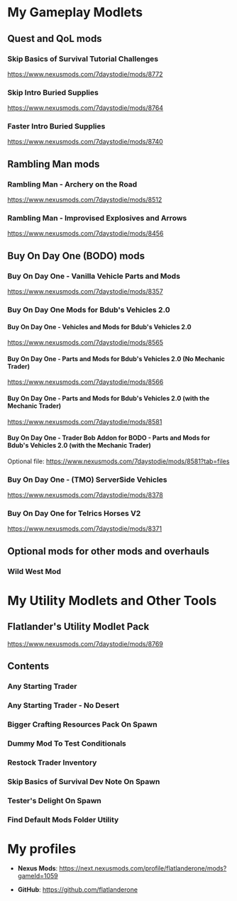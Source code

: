 <a name="top"></a>
# My Gameplay Modlets

## Quest and QoL mods 

### Skip Basics of Survival Tutorial Challenges

https://www.nexusmods.com/7daystodie/mods/8772

### Skip Intro Buried Supplies

https://www.nexusmods.com/7daystodie/mods/8764

### Faster Intro Buried Supplies

https://www.nexusmods.com/7daystodie/mods/8740

## Rambling Man mods

### Rambling Man - Archery on the Road

https://www.nexusmods.com/7daystodie/mods/8512

### Rambling Man - Improvised Explosives and Arrows

https://www.nexusmods.com/7daystodie/mods/8456

## Buy On Day One (BODO) mods <a name="bodo"></a>

### Buy On Day One - Vanilla Vehicle Parts and Mods

https://www.nexusmods.com/7daystodie/mods/8357

### Buy On Day One Mods for Bdub's Vehicles 2.0 

#### Buy On Day One - Vehicles and Mods for Bdub's Vehicles 2.0

https://www.nexusmods.com/7daystodie/mods/8565

#### Buy On Day One - Parts and Mods for Bdub's Vehicles 2.0 (No Mechanic Trader)

https://www.nexusmods.com/7daystodie/mods/8566

#### Buy On Day One - Parts and Mods for Bdub's Vehicles 2.0 (with the Mechanic Trader)

https://www.nexusmods.com/7daystodie/mods/8581

#### Buy On Day One - Trader Bob Addon for BODO - Parts and Mods for Bdub's Vehicles 2.0 (with the Mechanic Trader)

Optional file: https://www.nexusmods.com/7daystodie/mods/8581?tab=files

### Buy On Day One - (TMO) ServerSide Vehicles

https://www.nexusmods.com/7daystodie/mods/8378

### Buy On Day One for Telrics Horses V2

https://www.nexusmods.com/7daystodie/mods/8371

<!-- ### Buy On Day One for the Wild West Mod

https://www.nexusmods.com/7daystodie/mods/8813 -->

## Optional mods for other mods and overhauls
### Wild West Mod  <a name="wwm"></a>
<!-- ### For the Wild West Mod 
#### Buy On Day One for the Wild West Mod
#### Steam Engines Run On Coal
#### Feed Your Horses

 -->
# My Utility Modlets and Other Tools

## Flatlander's Utility Modlet Pack
https://www.nexusmods.com/7daystodie/mods/8769

## Contents

### Any Starting Trader

### Any Starting Trader - No Desert

### Bigger Crafting Resources Pack On Spawn

### Dummy Mod To Test Conditionals

### Restock Trader Inventory

### Skip Basics of Survival Dev Note On Spawn

### Tester's Delight On Spawn

### Find Default Mods Folder Utility

# My profiles

- **Nexus Mods**: https://next.nexusmods.com/profile/flatlanderone/mods?gameId=1059

- **GitHub**: https://github.com/flatlanderone

